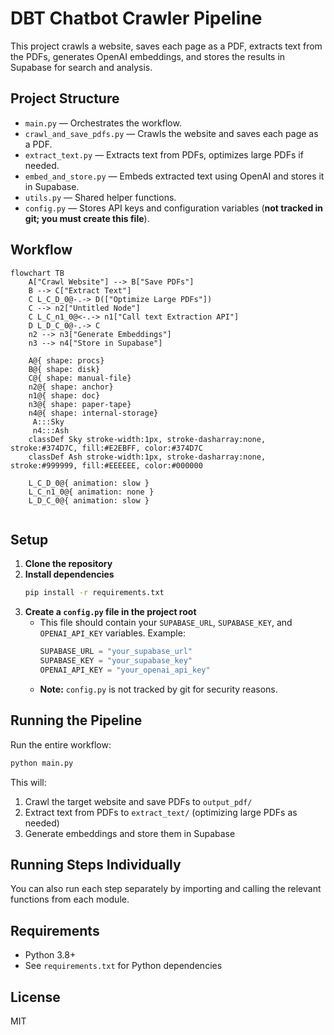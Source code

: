 # DBT Chatbot Crawler Pipeline

This project crawls a website, saves each page as a PDF, extracts text from the PDFs, generates OpenAI embeddings, and stores the results in Supabase for search and analysis.

## Project Structure

- `main.py` — Orchestrates the workflow.
- `crawl_and_save_pdfs.py` — Crawls the website and saves each page as a PDF.
- `extract_text.py` — Extracts text from PDFs, optimizes large PDFs if needed.
- `embed_and_store.py` — Embeds extracted text using OpenAI and stores it in Supabase.
- `utils.py` — Shared helper functions.
- `config.py` — Stores API keys and configuration variables (**not tracked in git; you must create this file**).

## Workflow

```mermaid
flowchart TB
    A["Crawl Website"] --> B["Save PDFs"]
    B --> C["Extract Text"]
    C L_C_D_0@-.-> D(["Optimize Large PDFs"])
    C --> n2["Untitled Node"]
    C L_C_n1_0@<-.-> n1["Call text Extraction API"]
    D L_D_C_0@-.-> C
    n2 --> n3["Generate Embeddings"]
    n3 --> n4["Store in Supabase"]

    A@{ shape: procs}
    B@{ shape: disk}
    C@{ shape: manual-file}
    n2@{ shape: anchor}
    n1@{ shape: doc}
    n3@{ shape: paper-tape}
    n4@{ shape: internal-storage}
     A:::Sky
     n4:::Ash
    classDef Sky stroke-width:1px, stroke-dasharray:none, stroke:#374D7C, fill:#E2EBFF, color:#374D7C
    classDef Ash stroke-width:1px, stroke-dasharray:none, stroke:#999999, fill:#EEEEEE, color:#000000

    L_C_D_0@{ animation: slow } 
    L_C_n1_0@{ animation: none } 
    L_D_C_0@{ animation: slow } 


```

## Setup

1. **Clone the repository**
2. **Install dependencies**
   ```bash
   pip install -r requirements.txt
   ```
3. **Create a `config.py` file in the project root**
   - This file should contain your `SUPABASE_URL`, `SUPABASE_KEY`, and `OPENAI_API_KEY` variables. Example:
     ```python
     SUPABASE_URL = "your_supabase_url"
     SUPABASE_KEY = "your_supabase_key"
     OPENAI_API_KEY = "your_openai_api_key"
     ```
   - **Note:** `config.py` is not tracked by git for security reasons.

## Running the Pipeline

Run the entire workflow:
```bash
python main.py
```

This will:
1. Crawl the target website and save PDFs to `output_pdf/`
2. Extract text from PDFs to `extract_text/` (optimizing large PDFs as needed)
3. Generate embeddings and store them in Supabase

## Running Steps Individually

You can also run each step separately by importing and calling the relevant functions from each module.

## Requirements
- Python 3.8+
- See `requirements.txt` for Python dependencies

## License
MIT 